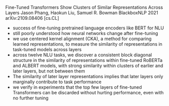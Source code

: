 Fine-Tuned Transformers Show Clusters of Similar Representations Across Layers
Jason Phang, Haokun Liu, Samuel R. Bowman
BlackboxNLP 2021 arXiv:2109.08406 [cs.CL]

* success of fine-tuning pretrained language encoders like BERT for NLU 
* still poorly understood how neural networks change after fine-tuning
* we use centered kernel alignment (CKA),
  a method for comparing learned representations, to
  measure the similarity of representations in task-tuned models across layers
* across twelve NLU tasks, we discover
  a consistent block diagonal structure in the similarity of representations
  within fine-tuned RoBERTa and ALBERT models, with
  strong similarity within clusters of earlier and later layers, but not
  between them
* The similarity of later layer representations implies that
  later layers only marginally contribute to task performance
* we verify in experiments that 
  the top few layers of fine-tuned Transformers can be discarded
  without hurting performance, even with no further tuning
